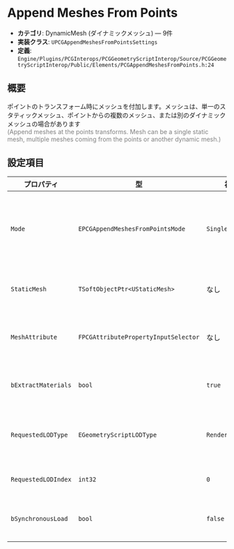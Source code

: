 # Append Meshes From Points

- **カテゴリ**: DynamicMesh (ダイナミックメッシュ) — 9件
- **実装クラス**: `UPCGAppendMeshesFromPointsSettings`
- **定義**: `Engine/Plugins/PCGInterops/PCGGeometryScriptInterop/Source/PCGGeometryScriptInterop/Public/Elements/PCGAppendMeshesFromPoints.h:24`

## 概要

ポイントのトランスフォーム時にメッシュを付加します。メッシュは、単一のスタティックメッシュ、ポイントからの複数のメッシュ、または別のダイナミック メッシュの場合があります<br><span style='color:gray'>(Append meshes at the points transforms. Mesh can be a single static mesh, multiple meshes coming from the points or another dynamic mesh.)</span>

## 設定項目


| プロパティ | 型 | 初期値 | 説明 |
| --- | --- | --- | --- |
| `Mode` | `EPCGAppendMeshesFromPointsMode` | `SingleStaticMesh` | メッシュ取得方法を指定します。`SingleStaticMesh` は設定内の 1 つのスタティックメッシュを複製、`StaticMeshFromAttribute` は各ポイントの属性からメッシュ参照を読み込み、`DynamicMesh` は別入力のダイナミックメッシュをコピーします。 |
| `StaticMesh` | `TSoftObjectPtr<UStaticMesh>` | なし | `Mode = SingleStaticMesh` のときに使用するメッシュ。ソフト参照のため未ロードでも指定でき、実行時に解決されます。 |
| `MeshAttribute` | `FPCGAttributePropertyInputSelector` | なし | `Mode = StaticMeshFromAttribute` の場合にメッシュ参照を保持する属性（ソフトオブジェクトパスなど）を指定します。ポイントごとに異なるメッシュをアサインできます。 |
| `bExtractMaterials` | `bool` | `true` | スタティックメッシュからマテリアルスロットを読み出してダイナミックメッシュへ転写するか。`DynamicMesh` モードでは無効です。 |
| `RequestedLODType` | `EGeometryScriptLODType` | `RenderData` | スタティックメッシュからダイナミックメッシュ化する際に使用する LOD 種別（RenderData/SourceModel/HiRes 等）を選択します。 |
| `RequestedLODIndex` | `int32` | `0` | 取得する LOD インデックス。LOD タイプが単一 LOD 固定の場合は無視されます。 |
| `bSynchronousLoad` | `bool` | `false` | スタティックメッシュの読み込みを同期化します。大量アセットを扱う通常運用では非同期のままが推奨です。 |
